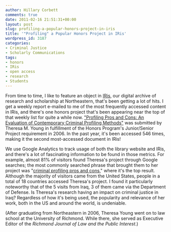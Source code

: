 ```yaml
---
author: Hillary Corbett
comments: true
date: 2011-02-16 21:51:31+00:00
layout: post
slug: profiling-a-popular-honors-project-in-iris
title: '"Profiling" a Popular Honors Project in IRis'
wordpress_id: 3187
categories:
- Criminal Justice
- Scholarly Communications
tags:
- honors
- IRis
- open access
- research
- Students
---
```


From time to time, I like to feature an object in [IRis](http://iris.lib.neu.edu), our digital archive of research and scholarship at Northeastern, that's been getting a lot of hits. I get a weekly report e-mailed to me of the most frequently accessed content in IRis, and there's one honors project that's been appearing near the top of that weekly list for quite a while now. ["Profiling Pros and Cons: An Evaluation of Contemporary Criminal Profiling Methods"](http://hdl.handle.net/2047/d10001281) was submitted by Theresa M. Young in fulfillment of the Honors Program's Junior/Senior Project requirement in 2006. In the past year, it's been accessed 546 times, making it the second most-accessed document in IRis!

We use Google Analytics to track usage of both the library website and IRis, and there's a lot of fascinating information to be found in those metrics. For example, almost 81% of visitors found Theresa's project through Google searches; the most commonly searched phrase that brought them to her project was "[criminal profiling pros and cons](http://www.google.com/search?hl=&q=criminal+profiling+pros+and+cons)," where it's the top result. Although the majority of visitors came from the United States, people in a total of 18 countries accessed Theresa's project. I found it particularly noteworthy that of the 5 visits from Iraq, 3 of them came via the Department of Defense. Is Theresa's research having an impact on criminal justice in Iraq? Regardless of how it's being used, the popularity and relevance of her work, both in the US and around the world, is undeniable.

(After graduating from Northeastern in 2006, Theresa Young went on to law school at the University of Richmond. While there, she served as Executive Editor of the _Richmond Journal of Law and the Public Interest_.)

